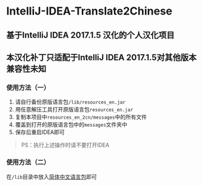 # IntelliJ-IDEA-Translate2Chinese
## 基于IntelliJ IDEA 2017.1.5 汉化的个人汉化项目

## 本汉化补丁只适配于IntelliJ IDEA 2017.1.5对其他版本兼容性未知

### 使用方法（一）

1. 请自行备份原版语言包`/lib/resources_en.jar`
2. 用任意解压工具打开原版语言包`resources_en.jar`
3. 复制本项目中`resources_en_2cn/messages`中的所有文件 
4. 覆盖到打开的原版语言包中的`messages`文件夹中
5. 保存后重启IDEA即可

>PS：执行上述操作时请不要打开IDEA

### 使用方法（二）

在`/lib`目录中放入[简体中文语言包](https://github.com/yihuishou/IntelliJ-IDEA-Translate2Chinese/blob/master/build/resources_zh_CN.jar)即可
